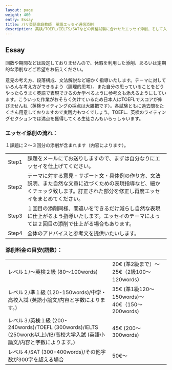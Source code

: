 ```yaml
---
layout: page
weight: 400
entry: Essay
title: パリ英語家庭教師　英語エッセイ通信添削
description: 英検/TOEFL/IELTS/SATなどの資格試験に合わせたエッセイ添削、そして入試に必要な英語小論文などもレベルに沿ってお手伝いいたします。
---
```


## Essay

回数や期間などは設定しておりませんので、休暇を利用した添削、あるいは定期的な添削などご希望をお伝えください。

意見の考え方、段落構成、文法解説など細かく指導いたします。テーマに対していろんな考え方ができるよう（論理的思考）、また自分の思っていることをどうやったらうまく英語で表現できるのか学べるように参考文も添えるようにしています。こういった作業がおそらく欠けているため日本人はTOEFLでスコアが伸びませんね（英検ライティングの採点は大雑把です）。各試験ともに過去問をたくさん用意しておりますので実践力もつくでしょう。TOEFL、英検のライティングセクションでは満点を獲得してくる生徒さんもいらっしゃいます。

### エッセイ添削の流れ：
１課題に２〜３回分の添削が含まれます（内容によります）。

<table>
<tr><td>Step1 </td><td>課題をメールにてお送りしますので、まずは自分なりにエッセイを仕上げてください。 </td></tr>
<tr><td>Step2</td><td>テーマに対する意見・サポート文・具体例の作り方、文法説明、また自然な文章に近づくための表現指導など、細かくチェック致します。訂正された部分を修正し再度エッセイをまとめてください。</td></tr>
<tr><td>Step3</td><td>１回目の添削同様、間違いをできるだけ減らし自然な表現に仕上がるよう指導いたします。エッセイのテーマによっては２回目の添削で仕上がる場合もあります。 </td></tr> 
<tr><td>Step4</td><td>全体のアドバイスと参考文を提供いたいします。</td></tr>
</table>


### 添削料金の目安(語数）：

<table>
<tr><td>レベル１/〜英検２級 (80〜100words)</td><td>20€ (準2級まで）〜25€（2級100〜120words） </td></tr>
<tr><td>レベル２/準１級 (120-150words)/中学・高校入試 (英語小論文/内容と字数によります。)</td><td>35€ (準1級120〜150words)〜40€（150〜200words) </td></tr>
<tr><td>レベル３/英検１級 (200-240words)/TOEFL (300words)/IELTS (250words以上)/IB/高校大学入試 (英語小論文/内容と字数によります。)</td><td>45€ (200〜300words)</td></tr>
<tr><td>レベル４/SAT (300-400words)/その他字数が300字を超える場合</td><td> 50€〜</td></tr> 
</table>
